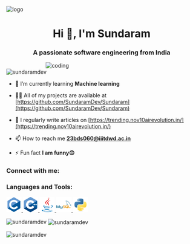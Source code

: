 ![logo](https://github.com/SundaramDev/SundaramDev/blob/main/Orange%20And%20White%20Gradient%20Workshop%20Banner.png)
<h1 align="center">Hi 👋, I'm Sundaram</h1>
<h3 align="center">A passionate software engineering from India</h3>
<img align="right" alt="coding" width="400" src="https://user-images.githubusercontent.com/55389276/140866485-8fb1c876-9a8f-4d6a-98dc-08c4981eaf70.gif">

<p align="left"> <img src="https://komarev.com/ghpvc/?username=sundaramdev&label=Profile%20views&color=0e75b6&style=flat" alt="sundaramdev" /> </p>

- 🌱 I’m currently learning **Machine learning**

- 👨‍💻 All of my projects are available at [https://github.com/SundaramDev/Sundaram](https://github.com/SundaramDev/Sundaram)

- 📝 I regularly write articles on [https://trending.nov10airevolution.in/](https://trending.nov10airevolution.in/)

- 📫 How to reach me **23bds060@iiitdwd.ac.in**

- ⚡ Fun fact **I am funny😊**

<h3 align="left">Connect with me:</h3>
<p align="left">
</p>

<h3 align="left">Languages and Tools:</h3>
<p align="left"> <a href="https://www.cprogramming.com/" target="_blank" rel="noreferrer"> <img src="https://raw.githubusercontent.com/devicons/devicon/master/icons/c/c-original.svg" alt="c" width="40" height="40"/> </a> <a href="https://www.w3schools.com/cpp/" target="_blank" rel="noreferrer"> <img src="https://raw.githubusercontent.com/devicons/devicon/master/icons/cplusplus/cplusplus-original.svg" alt="cplusplus" width="40" height="40"/> </a> <a href="https://www.java.com" target="_blank" rel="noreferrer"> <img src="https://raw.githubusercontent.com/devicons/devicon/master/icons/java/java-original.svg" alt="java" width="40" height="40"/> </a> <a href="https://www.mysql.com/" target="_blank" rel="noreferrer"> <img src="https://raw.githubusercontent.com/devicons/devicon/master/icons/mysql/mysql-original-wordmark.svg" alt="mysql" width="40" height="40"/> </a> <a href="https://www.python.org" target="_blank" rel="noreferrer"> <img src="https://raw.githubusercontent.com/devicons/devicon/master/icons/python/python-original.svg" alt="python" width="40" height="40"/> </a> </p>

<p><img align="left" src="https://github-readme-stats.vercel.app/api/top-langs?username=sundaramdev&show_icons=true&locale=en&layout=compact" alt="sundaramdev" /></p>

<p>&nbsp;<img align="center" src="https://github-readme-stats.vercel.app/api?username=sundaramdev&show_icons=true&locale=en" alt="sundaramdev" /></p>

<p><img align="center" src="https://github-readme-streak-stats.herokuapp.com/?user=sundaramdev&" alt="sundaramdev" /></p>
